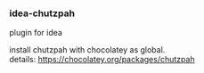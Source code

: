 ### idea-chutzpah
plugin for idea

install chutzpah with chocolatey as global.<br/>
details: <a href="https://chocolatey.org/packages/chutzpah">https://chocolatey.org/packages/chutzpah</a><br/>
